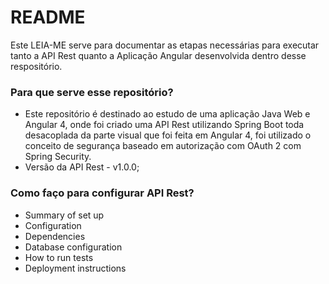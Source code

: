 # README #

Este LEIA-ME serve para documentar as etapas necessárias para executar tanto a API Rest quanto a Aplicação Angular desenvolvida dentro desse respositório.

### Para que serve esse repositório? ###

* Este repositório é destinado ao estudo de uma aplicação Java Web e Angular 4, onde foi criado uma API Rest utilizando Spring Boot toda desacoplada da parte visual que foi feita em Angular 4, foi utilizado o conceito de segurança baseado em autorização com OAuth 2 com Spring Security.
* Versão da API Rest - v1.0.0;

### Como faço para configurar API Rest? ###

* Summary of set up
* Configuration
* Dependencies
* Database configuration
* How to run tests
* Deployment instructions

